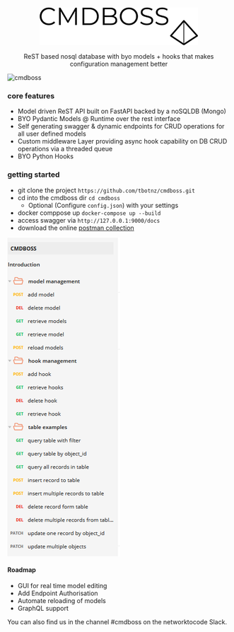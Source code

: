 

<p align="center">
   <br/>
   <img src="/cmdboss-1.PNG" />
   <br/>
   <p align="center">
    ReST based nosql database with byo models + hooks that makes configuration management better
   </p> 
</p>

![cmdboss](cboss-1.gif)

### core features
- Model driven ReST API built on FastAPI backed by a noSQLDB (Mongo)
- BYO Pydantic Models @ Runtime over the rest interface
- Self generating swagger & dynamic endpoints for CRUD operations for all user defined models
- Custom middleware Layer providing async hook capability on DB CRUD operations via a threaded queue
- BYO Python Hooks


### getting started
- git clone the project ``` https://github.com/tbotnz/cmdboss.git ```
- cd into the cmdboss dir ```cd cmdboss ```
  -  Optional (Configure ```config.json```) with your settings
- docker comppose up ```docker-compose up --build```
- access swagger via ```http://127.0.0.1:9000/docs```
- download the online [postman collection](https://documenter.getpostman.com/view/2391814/TzRPjV5h)

![pman](cboss-pman.PNG)

#### Roadmap
- GUI for real time model editing
- Add Endpoint Authorisation
- Automate reloading of models
- GraphQL support

You can also find us in the channel #cmdboss on the networktocode Slack.
